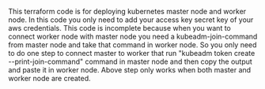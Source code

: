 This terraform code is for deploying kubernetes master node and worker node. 
In this code you only need to add your access key secret key of your aws credentials.
This code is incomplete because when you want to connect worker node with master node you need a kubeadm-join-command from master node and take that command in worker node. So you only need to do one step to connect master to worker that run "kubeadm token create --print-join-command" command in master node and then copy the output and paste it in worker node.
Above step only works when both master and worker node are created.
